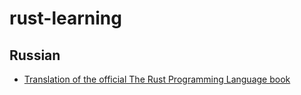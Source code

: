 # rust-learning

## Russian

* [Translation of the official The Rust Programming Language book](https://github.com/kgv/rust_book_ru)
